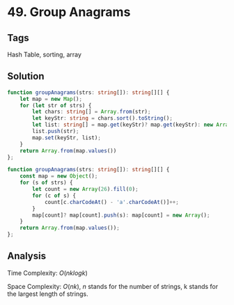 # 49. Group Anagrams

## Tags

Hash Table, sorting, array

## Solution

```TypeScript
function groupAnagrams(strs: string[]): string[][] {
    let map = new Map();
    for (let str of strs) {
        let chars: string[] = Array.from(str);
        let keyStr: string = chars.sort().toString();
        let list: string[] = map.get(keyStr)? map.get(keyStr): new Array();
        list.push(str);
        map.set(keyStr, list);
    }
    return Array.from(map.values())
};
```

```TypeScript
function groupAnagrams(strs: string[]): string[][] {
    const map = new Object();
    for (s of strs) {
        let count = new Array(26).fill(0);
        for (c of s) {
            count[c.charCodeAt() - 'a'.charCodeAt()]++;
        }
        map[count]? map[count].push(s): map[count] = new Array();
    }
    return Array.from(map.values());
};
```

## Analysis

Time Complexity: $O(nklogk)$

Space Complexity: $O(nk)$, $n$ stands for the number of strings, k stands for the largest length of strings.
